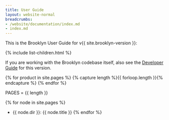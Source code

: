 ```yaml
---
title: User Guide
layout: website-normal
breadcrumbs:
- /website/documentation/index.md
- index.md
---
```


This is the Brooklyn User Guide for v{{ site.brooklyn-version }}:

{% include list-children.html %}

If you are working with the Brooklyn codebase itself, also see the [Developer Guide](dev/) for this version.

{% for product in site.pages %} {% capture length %}{{ forloop.length }}{% endcapture %} {% endfor %}

PAGES = {{ length }}

{% for node in site.pages  %}
* {{ node.dir }}: {{ node.title }} 
{% endfor %}





